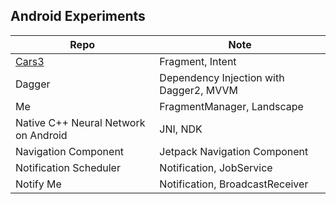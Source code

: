 ## Android Experiments
| Repo                                 | Note                                    |
|--------------------------------------|-----------------------------------------|
| [Cars3](./Cars3)                     | Fragment, Intent                        |
| Dagger                               | Dependency Injection with Dagger2, MVVM |
| Me                                   | FragmentManager, Landscape              |
| Native C++ Neural Network on Android | JNI, NDK                                |
| Navigation Component                 | Jetpack Navigation Component            |
| Notification Scheduler               | Notification, JobService                |
| Notify Me                            | Notification, BroadcastReceiver         |
